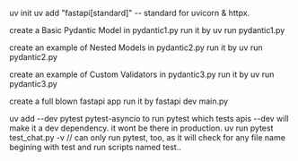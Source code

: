uv init
uv add "fastapi[standard]" -- standard for uvicorn & httpx.

create a Basic Pydantic Model in pydantic1.py
run it by uv run pydantic1.py

create an example of Nested Models in pydantic2.py
run it by uv run pydantic2.py

create an example of Custom Validators in pydantic3.py
run it by uv run pydantic3.py

create a full blown fastapi app
run it by fastapi dev main.py

uv add --dev pytest pytest-asyncio to run pytest which tests apis
--dev will make it a dev dependency. it wont be there in production.
uv run pytest test_chat.py -v // can only run pytest, too, as it will check for any
file name begining with test and run scripts named test..

